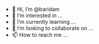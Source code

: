 - 👋 Hi, I’m @baridam
- 👀 I’m interested in ...
- 🌱 I’m currently learning ...
- 💞️ I’m looking to collaborate on ...
- 📫 How to reach me ...

<!---
baridam/baridam is a ✨ special ✨ repository because its `README.md` (this file) appears on your GitHub profile.
You can click the Preview link to take a look at your changes.
--->
